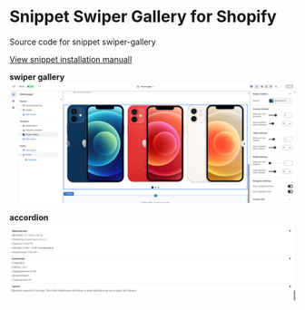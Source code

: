 # Snippet Swiper Gallery for Shopify

Source code for snippet swiper-gallery

[View snippet installation manuall](https://github.com/ovcharovcoder/test-ovcharov-store-2025/blob/main/Manual.pdf)

**swiper gallery**
<img src="swiper-gallery.png" alt="swiper gallery">

**accordion**
<img src="accordion.png" alt="accordion">


